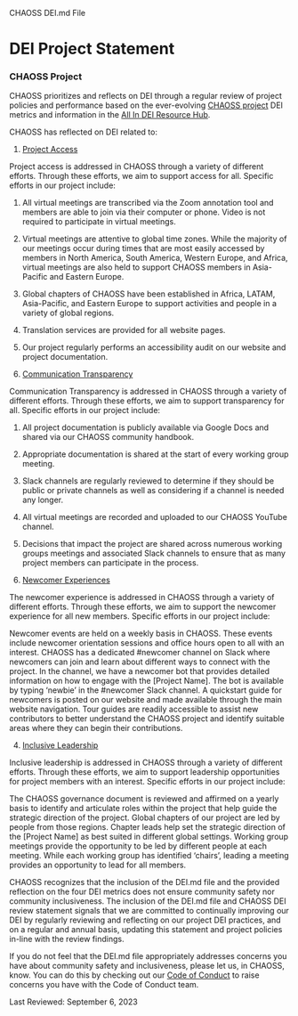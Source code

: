 CHAOSS DEI.md File 

# DEI Project Statement

### CHAOSS Project

CHAOSS prioritizes and reflects on DEI through a regular review of project policies and performance based on the ever-evolving [CHAOSS project](https://chaoss.community) DEI metrics and information in the [All In DEI Resource Hub](https://allinopensource.org/maintainers/DEI-resources/). 

CHAOSS has reflected on DEI related to:

1. [Project Access](https://chaoss.community/?p=4953)
  
Project access is addressed in CHAOSS through a variety of different efforts. Through these efforts, we aim to support access for all. Specific efforts in our project include: 

1. All virtual meetings are transcribed via the Zoom annotation tool and members are able to join via their computer or phone. Video is not required to participate in virtual meetings.
2. Virtual meetings are attentive to global time zones. While the majority of our meetings occur during times that are most easily accessed by members in North America, South America, Western Europe, and Africa, virtual meetings are also held to support CHAOSS members in Asia-Pacific and Eastern Europe. 
3. Global chapters of CHAOSS have been established in Africa, LATAM, Asia-Pacific, and Eastern Europe to support activities and people in a variety of global regions. 
4. Translation services are provided for all website pages.
5. Our project regularly performs an accessibility audit on our website and project documentation.
           
2. [Communication Transparency](https://chaoss.community/?p=4957)
  
Communication Transparency is addressed in CHAOSS through a variety of different efforts. Through these efforts, we aim to support transparency for all. Specific efforts in our project include: 

1. All project documentation is publicly available via Google Docs and shared via our CHAOSS community handbook. 
2. Appropriate documentation is shared at the start of every working group meeting. 
3. Slack channels are regularly reviewed to determine if they should be public or private channels as well as considering if a channel is needed any longer. 
4. All virtual meetings are recorded and uploaded to our CHAOSS YouTube channel.
5. Decisions that impact the project are shared across numerous working groups meetings and associated Slack channels to ensure that as many project members can participate in the process.
           
3. [Newcomer Experiences](https://chaoss.community/?p=4891)
  
The newcomer experience is addressed in CHAOSS through a variety of different efforts. Through these efforts, we aim to support the newcomer experience for all new members. Specific efforts in our project include:

Newcomer events are held on a weekly basis in CHAOSS. These events include newcomer orientation sessions and office hours open to all with an interest.
CHAOSS has a dedicated #newcomer channel on Slack where newcomers can join and learn about different ways to connect with the project. In the channel, we have a newcomer bot that provides detailed information on how to engage with the [Project Name]. The bot is available by typing ‘newbie’ in the #newcomer Slack channel.
A quickstart guide for newcomers is posted on our website and made available through the main website navigation.
Tour guides are readily accessible to assist new contributors to better understand the CHAOSS project and identify suitable areas where they can begin their contributions.

4. [Inclusive Leadership](https://chaoss.community/?p=3522)
  
Inclusive leadership is addressed in CHAOSS through a variety of different efforts. Through these efforts, we aim to support leadership opportunities for project members with an interest. Specific efforts in our project include: 

The CHAOSS governance document is reviewed and affirmed on a yearly basis to identify and articulate roles within the project that help guide the strategic direction of the project.
Global chapters of our project are led by people from those regions. Chapter leads help set the strategic direction of the [Project Name] as best suited in different global settings.
Working group meetings provide the opportunity to be led by different people at each meeting. While each working group has identified ‘chairs’, leading a meeting provides an opportunity to lead for all members.

CHAOSS recognizes that the inclusion of the DEI.md file and the provided reflection on the four DEI metrics does not ensure community safety nor community inclusiveness. The inclusion of the DEI.md file and CHAOSS DEI review statement signals that we are committed to continually improving our DEI by regularly reviewing and reflecting on our project DEI practices, and on a regular and annual basis, updating this statement and project policies in-line with the review findings.

If you do not feel that the DEI.md file appropriately addresses concerns you have about community safety and inclusiveness, please let us, in CHAOSS, know. You can do this by checking out our [Code of Conduct](https://github.com/chaoss/.github/blob/main/CODE_OF_CONDUCT.md) to raise concerns you have with the Code of Conduct team.

Last Reviewed: September 6, 2023
